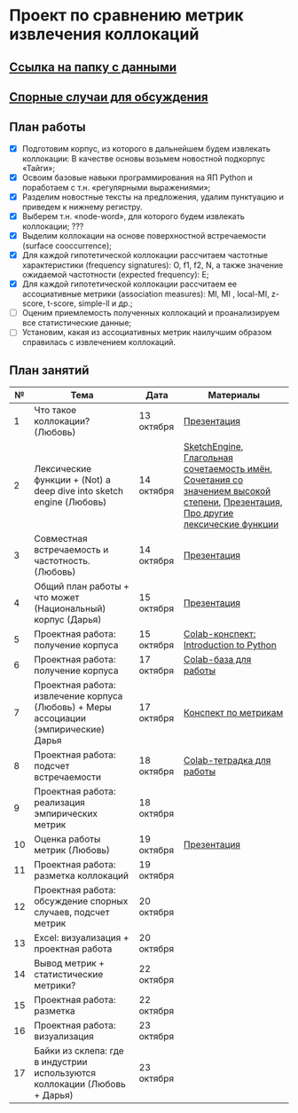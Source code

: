 # Проект по сравнению метрик извлечения коллокаций

## [Ссылка на папку с данными](https://drive.google.com/drive/folders/1uE5bhxzQpmNj8lFodAAtI1ZOdTDYwqhc?usp=sharing)

## [Спорные случаи для обсуждения](https://docs.google.com/document/d/1zb0CAif6QkNL_1BUSX-lOoSHiQuQA0j-84t5SdTF50c/edit)

## План работы

- [x] Подготовим корпус, из которого в дальнейшем будем извлекать коллокации: В качестве основы возьмем новостной подкорпус «Тайги»;
- [x] Освоим базовые навыки программирования на ЯП Python и поработаем с т.н. «регулярными выражениями»;
- [x] Разделим новостные тексты на предложения, удалим пунктуацию и приведем к нижнему регистру.
- [x] Выберем т.н. «node-word», для которого будем извлекать коллокации; ???
- [x] Выделим коллокации на основе поверхностной встречаемости (surface cooccurrence);
- [x] Для каждой гипотетической коллокации рассчитаем частотные характеристики (frequency signatures): O, f1, f2, N, а также значение ожидаемой частотности (expected frequency): E;
- [x] Для каждой гипотетической коллокации рассчитаем ее ассоциативные метрики (association measures): MI, MI , local-MI, z-score, t-score, simple-ll и др.; 
- [ ] Оценим приемлемость полученных коллокаций и проанализируем все статистические данные;
- [ ] Установим, какая из ассоциативных метрик наилучшим образом справилась с извлечением коллокаций.

## План занятий

| № | Тема                                                                            | Дата | Материалы |
|---|---------------------------------------------------------------------------------|------|-----------|
| 1 | Что такое коллокации? (Любовь)                                                                        | 13 октября | [Презентация](https://github.com/lyubovchubarova/collocations/blob/main/Presentations/1.%20%D0%9A%D0%BE%D0%BB%D0%BB%D0%BE%D0%BA%D0%B0%D1%86%D0%B8%D0%B8.pptx)    |
| 2 | Лексические функции + (Not) a deep dive into sketch engine (Любовь)                                                                    | 14 октября | [SketchEngine](https://www.sketchengine.eu/), [Глагольная сочетаемость имён](http://dict.ruslang.ru/abstr_noun.php), [Сочетания со значением высокой степени](http://dict.ruslang.ru/magn.php), [Презентация](https://github.com/lyubovchubarova/collocations/blob/main/Presentations/3.%20%D0%9A%D0%BE%D1%80%D0%BF%D1%83%D1%81%D0%B0%20%D0%B8%20%D0%BE%D0%BA%D0%BE%D0%BB%D0%BE%20%D1%82%D0%BE%D0%B3%D0%BE.pptx), [Про другие лексические функции](https://ruscorpora.ru/new/help-lexical-functions.html) |
| 3 | Совместная встречаемость и частотность. (Любовь)                                                                          | 14 октября | [Презентация](https://github.com/lyubovchubarova/collocations/blob/main/Presentations/2.%20%D0%A1%D0%BE%D0%B2%D0%BC%D0%B5%D1%81%D1%82%D0%BD%D0%B0%D1%8F%20%D0%B2%D1%81%D1%82%D1%80%D0%B5%D1%87%D0%B0%D0%B5%D0%BC%D0%BE%D1%81%D1%82%D1%8C%20%D0%B8%20%D1%87%D0%B0%D1%81%D1%82%D0%BE%D1%82%D0%BD%D0%BE%D1%81%D1%82%D1%8C.pptx)    |
| 4 |  Общий план работы + что может (Национальный) корпус (Дарья)                                                                        | 15 октября |  [Презентация](https://github.com/lyubovchubarova/collocations/blob/main/Presentations/%D0%9F%D0%BB%D0%B0%D0%BD%20%D1%80%D0%B0%D0%B1%D0%BE%D1%82%D1%8B%20%2B%20%D0%BA%D0%BE%D1%80%D0%BF%D1%83%D1%81.pdf)   | 
| 5 | Проектная работа: получение корпуса                                                                             | 15 октября | [Colab-конспект: Introduction to Python](https://colab.research.google.com/drive/14O5oBbM5MUNAoBpnanpTFRaoOs8vgnMw?usp=sharing)    |
| 6 | Проектная работа: получение корпуса                                                                             | 17 октября |  [Colab-база для работы](https://colab.research.google.com/drive/1kUuROM2s_RmUaYUhBhM9f0S83s5V0Rft#scrollTo=c-YhiMCjkwQ)   |
| 7 | Проектная работа: извлечение корпуса (Любовь)   + Меры ассоциации (эмпирические) Дарья                                                                        | 17 октября | [Конспект по метрикам](https://docs.google.com/document/d/1xpwSM2ppOa0MKlxlLhQ8xx82dcSCLdzBB0I-_6EDafk)    |
| 8 | Проектная работа: подсчет встречаемости                                                                       | 18 октября |  [Colab-тетрадка для работы](https://colab.research.google.com/drive/1PH-0O8CKCe1dZKOT8XLHetCZ__lvokTX?usp=sharing)   |
| 9 | Проектная работа: реализация эмпирических метрик                                                                           | 18 октября |     |
| 10 | Оценка работы метрик (Любовь)                                                                      | 19 октября |   [Презентация](https://github.com/lyubovchubarova/collocations/blob/main/Presentations/4.%20%D0%9E%D1%86%D0%B5%D0%BD%D0%BA%D0%B0%20%D0%BC%D0%BE%D0%B4%D0%B5%D0%BB%D0%B5%D0%B9%20%D0%B8%20%D0%BC%D0%B5%D1%82%D1%80%D0%B8%D0%BA.pptx)  |
| 11 | Проектная работа: разметка коллокаций                                                                            | 19 октября |     |
| 12 | Проектная работа: обсуждение спорных случаев, подсчет метрик                                                                          | 20 октября |     |
| 13 | Excel: визуализация + проектная работа                                                                             | 20 октября |     |
| 14 | Вывод метрик + статистические метрики?                                                                           | 22 октября |     |
| 15 | Проектная работа: разметка | 22 октября |
| 16 | Проектная работа: визуализация                                                                            | 23 октября |     |
| 17 | Байки из склепа: где в индустрии используются коллокации (Любовь + Дарья)| 23 октября |  |     |


